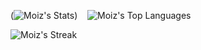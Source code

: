 

<!--
**lazersocks/lazersocks** is a ✨ _special_ ✨ repository because its `README.md` (this file) appears on your GitHub profile.

Here are some ideas to get you started:

- 🔭 I’m currently working on ...
- 🌱 I’m currently learning ...
- 👯 I’m looking to collaborate on ...
- 🤔 I’m looking for help with ...
- 💬 Ask me about ...
- 📫 How to reach me: ...
- 😄 Pronouns: ...
- ⚡ Fun fact: ...
-->
(![Moiz's Stats](https://github-readme-stats.vercel.app/api?username=lazersocks&theme=synthwave&show_icons=true&hide_border=false&count_private=true))&nbsp;&nbsp;&nbsp;&nbsp;![Moiz's Top Languages](https://github-readme-stats.vercel.app/api/top-langs/?username=lazersocks&theme=synthwave&show_icons=true&hide_border=false&layout=compact)

![Moiz's Streak](https://github-readme-streak-stats.herokuapp.com/?user=lazersocks&theme=synthwave&hide_border=false)

